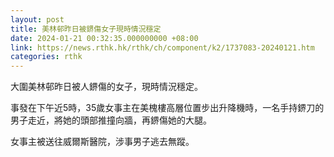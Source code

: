 ```yaml
---
layout: post
title: 美林邨昨日被鎅傷女子現時情況穩定
date: 2024-01-21 00:32:35.000000000 +08:00
link: https://news.rthk.hk/rthk/ch/component/k2/1737083-20240121.htm
categories: rthk
---
```


大圍美林邨昨日被人鎅傷的女子，現時情況穩定。

事發在下午近5時，35歲女事主在美槐樓高層位置步出升降機時，一名手持鎅刀的男子走近，將她的頭部推撞向牆，再鎅傷她的大腿。

女事主被送往威爾斯醫院，涉事男子逃去無蹤。
